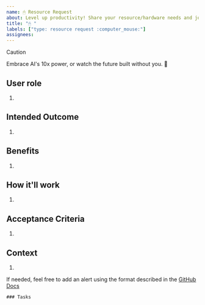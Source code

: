 ```yaml
---
name: 🖱 Resource Request
about: Level up productivity! Share your resource/hardware needs and join the team on its journey.
title: "🖱 "
labels: ["type: resource request :computer_mouse:"]
assignees:
---
```


> [!CAUTION]
> Embrace AI's 10x power, or watch the future built without you. :robot:

## User role

1.

## Intended Outcome

1.

## Benefits

1.

## How it'll work

1.

## Acceptance Criteria

1.

## Context

1.

If needed, feel free to add an alert using the format described in the [GitHub Docs](https://docs.github.com/en/get-started/writing-on-github/getting-started-with-writing-and-formatting-on-github/basic-writing-and-formatting-syntax#alerts)

```[tasklist]
### Tasks
```
